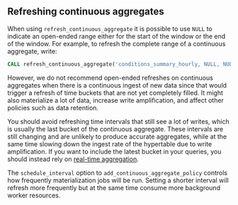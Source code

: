 ## Refreshing continuous aggregates

When using `refresh_continuous_aggregate` it is possible to use `NULL`
to indicate an open-ended range either for the start of the window or
the end of the window. For example, to refresh the complete range of a
continuous aggregate, write:

```sql
CALL refresh_continuous_aggregate('conditions_summary_hourly, NULL, NULL);
```

However, we do not recommend open-ended refreshes on continuous
aggregates when there is a continuous ingest of new data since that
would trigger a refresh of time buckets that are not yet completely
filled. It might also materialize a lot of data, increase write
amplification, and affect other policies such as data retention.

You should avoid refreshing time intervals that still see a lot
of writes, which is usually the last bucket of the continuous
aggregate. These intervals are still changing and are unlikely to
produce accurate aggregates, while at the same time slowing down the
ingest rate of the hypertable due to write amplification. If you want
to include the latest bucket in your queries, you should instead rely
on [real-time aggregation][real-time-aggregates].

The `schedule_interval` option to `add_continuous_aggregate_policy`
controls how frequently materialization jobs will be run. Setting a
shorter interval will refresh more frequently but at the same time
consume more background worker resources.

[real-time-aggregates]: https://blog.timescale.com/blog/achieving-the-best-of-both-worlds-ensuring-up-to-date-results-with-real-time-aggregation/
